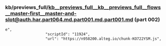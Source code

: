 ### kb/previews_full/kb__previews_full__kb__previews_full__flows__master-first__master-and-slot@auth.har.part064.md.part001.md.part001.md (part 002)

```md
e",
                  "scriptId": "11924",
                  "url": "https://n958200.alteg.io/chunk-KO722YSM.js",
            
```

```
